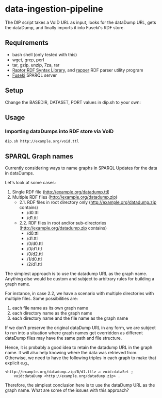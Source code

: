 # data-ingestion-pipeline

The DIP script takes a VoID URL as input, looks for the dataDump URL, gets the dataDump, and finally imports it into Fuseki's RDF store.

## Requirements
* bash shell (only tested with this)
* wget, grep, perl
* tar, gzip, unzip, 7za, rar
* [Raptor RDF Syntax Library](http://librdf.org/raptor/), and [rapper](http://librdf.org/raptor/rapper.html) RDF parser utility program
* [Fuseki](http://openjena.org/wiki/Fuseki) SPARQL server

## Setup
Change the BASEDIR, DATASET, PORT values in dip.sh to your own:


## Usage
### Importing dataDumps into RDF store via VoID
    dip.sh http://example.org/void.ttl


## SPARQL Graph names
Currently considering ways to name graphs in SPARQL Updates for the data in dataDumps.

Let's look at some cases:

1. Single RDF file (http://example.org/datadump.ttl)
2. Multiple RDF files (http://example.org/datadump.zip)
    * 2.1. RDF files in root directory only (http://example.org/datadump.zip contains)
        * /d0.ttl
        * /d1.ttl
    * 2.2. RDF files in root and/or sub-directories (http://example.org/datadump.zip contains)
        * /d0.ttl
        * /d1.ttl
        * /0/d0.ttl
        * /0/d1.ttl
        * /0/d2.ttl
        * /1/d0.ttl
        * /2/d1.ttl

The simplest approach is to use the datadump URL as the graph name. Anything else would be custom and subject to arbitrary rules for building a graph name.

For instance, in case 2.2, we have a scenario with multiple directories with multiple files. Some possibilities are:

1. each file name as its own graph name
2. each directory name as the graph name
3. each directory name and the file name as the graph name

If we don't preserve the original dataDump URL in any form, we are subject to run into a situation where graph names get overridden as different dataDump files may have the same path and file structure.

Hence, it is probably a good idea to retain the datadump URL in the graph name. It will also help knowing where the data was retrieved from. Otherwise, we need to have the following triples in each graph to make that explicit e.g.,

    <http://example.org/datadump.zip/0/d1.ttl> a void:dataSet ;
        void:dataDump <http://example.org/datadump.zip> .

Therefore, the simplest conclusion here is to use the dataDump URL as the graph name. What are some of the issues with this approach?
